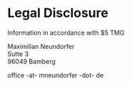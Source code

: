 # Legal Disclosure

Information in accordance with $5 TMG

Maximilian Neundorfer  
Sutte 3  
96049 Bamberg

office -at- mneundorfer -dot- de